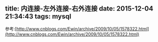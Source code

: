title: 内连接-左外连接-右外连接
date: 2015-12-04 21:34:43
tags: mysql
---
参考:[http://www.cnblogs.com/Ewin/archive/2009/10/05/1578322.html](http://www.cnblogs.com/Ewin/archive/2009/10/05/1578322.html)